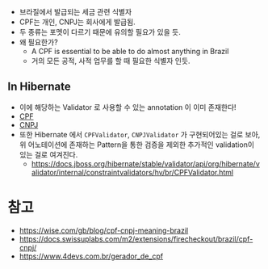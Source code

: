 - 브라질에서 발급되는 세금 관련 식별자
- CPF는 개인, CNPJ는 회사에게 발급됨.
- 두 종류는 포멧이 다르기 때문에 유의할 필요가 있을 듯.
- 왜 필요한가?
    - A CPF is essential to be able to do almost anything in Brazil
    - 거의 모든 공적, 사적 업무를 할 때 필요한 식별자 인듯. 
## In Hibernate
- 이에 해당하는 Validator 로 사용할 수 있는 annotation 이 이미 존재한다!
- [CPF](https://docs.jboss.org/hibernate/stable/validator/api/org/hibernate/validator/constraints/br/CPF.html)
- [CNPJ](https://docs.jboss.org/hibernate/stable/validator/api/org/hibernate/validator/constraints/br/CNPJ.html)
- 또한 Hibernate 에서 `CPFValidator`, `CNPJValidator` 가 구현되어있는 걸로 보아, 위 어노테이션에 존재하는 Pattern을 통한 검증을 제외한 추가적인 validation이 있는 걸로 여겨진다.
    - https://docs.jboss.org/hibernate/stable/validator/api/org/hibernate/validator/internal/constraintvalidators/hv/br/CPFValidator.html


# 참고
- https://wise.com/gb/blog/cpf-cnpj-meaning-brazil
- https://docs.swissuplabs.com/m2/extensions/firecheckout/brazil/cpf-cnpj/
- https://www.4devs.com.br/gerador_de_cpf
